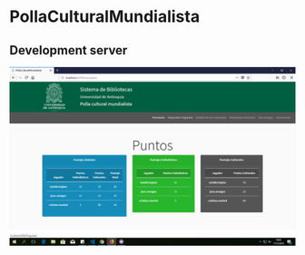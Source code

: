 # PollaCulturalMundialista

## Development server

![Pantallazo pocisiones ](/src/assets/imagenes/pantallazos/1.png)
